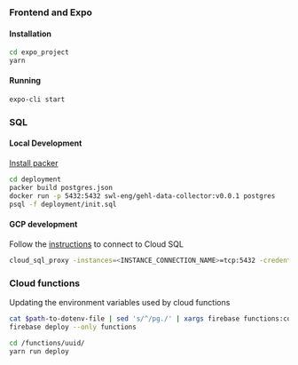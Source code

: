
### Frontend and Expo
#### Installation

``` bash
cd expo_project
yarn
```

#### Running

``` bash
expo-cli start
```


### SQL

#### Local Development
[Install packer][2]

``` bash
cd deployment
packer build postgres.json
docker run -p 5432:5432 swl-eng/gehl-data-collector:v0.0.1 postgres
psql -f deployment/init.sql
```

#### GCP development
Follow the [instructions][1] to connect to Cloud SQL

``` bash
cloud_sql_proxy -instances=<INSTANCE_CONNECTION_NAME>=tcp:5432 -credential_file=<PATH_TO_KEY_FILE>
```

### Cloud functions
Updating the environment variables used by cloud functions

``` bash
cat $path-to-dotenv-file | sed 's/^/pg./' | xargs firebase functions:config:set
firebase deploy --only functions

```

``` bash
cd /functions/uuid/
yarn run deploy
```



[1]: https://cloud.google.com/sql/docs/postgres/connect-external-app#proxy
[2]: https://www.packer.io/intro/getting-started/install.html
